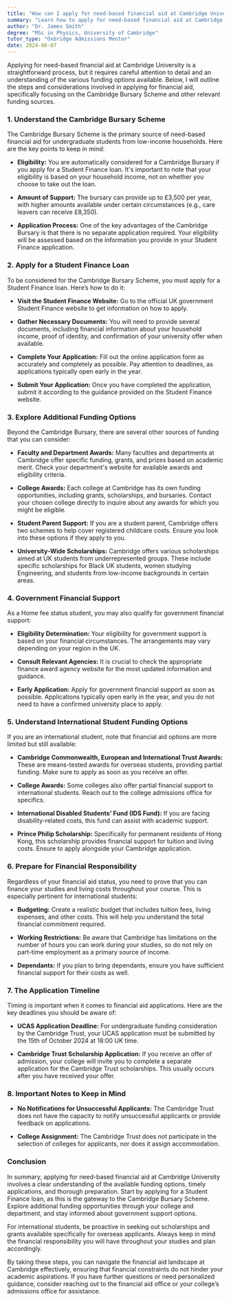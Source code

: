 ```yaml
---
title: "How can I apply for need-based financial aid at Cambridge University?"
summary: "Learn how to apply for need-based financial aid at Cambridge University, focusing on the Cambridge Bursary Scheme and key eligibility criteria."
author: "Dr. James Smith"
degree: "MSc in Physics, University of Cambridge"
tutor_type: "Oxbridge Admissions Mentor"
date: 2024-06-07
---
```


Applying for need-based financial aid at Cambridge University is a straightforward process, but it requires careful attention to detail and an understanding of the various funding options available. Below, I will outline the steps and considerations involved in applying for financial aid, specifically focusing on the Cambridge Bursary Scheme and other relevant funding sources.

### 1. Understand the Cambridge Bursary Scheme

The Cambridge Bursary Scheme is the primary source of need-based financial aid for undergraduate students from low-income households. Here are the key points to keep in mind:

- **Eligibility:** You are automatically considered for a Cambridge Bursary if you apply for a Student Finance loan. It's important to note that your eligibility is based on your household income, not on whether you choose to take out the loan.
  
- **Amount of Support:** The bursary can provide up to £3,500 per year, with higher amounts available under certain circumstances (e.g., care leavers can receive £8,350).

- **Application Process:** One of the key advantages of the Cambridge Bursary is that there is no separate application required. Your eligibility will be assessed based on the information you provide in your Student Finance application.

### 2. Apply for a Student Finance Loan

To be considered for the Cambridge Bursary Scheme, you must apply for a Student Finance loan. Here’s how to do it:

- **Visit the Student Finance Website:** Go to the official UK government Student Finance website to get information on how to apply.

- **Gather Necessary Documents:** You will need to provide several documents, including financial information about your household income, proof of identity, and confirmation of your university offer when available.

- **Complete Your Application:** Fill out the online application form as accurately and completely as possible. Pay attention to deadlines, as applications typically open early in the year.

- **Submit Your Application:** Once you have completed the application, submit it according to the guidance provided on the Student Finance website.

### 3. Explore Additional Funding Options

Beyond the Cambridge Bursary, there are several other sources of funding that you can consider:

- **Faculty and Department Awards:** Many faculties and departments at Cambridge offer specific funding, grants, and prizes based on academic merit. Check your department's website for available awards and eligibility criteria.

- **College Awards:** Each college at Cambridge has its own funding opportunities, including grants, scholarships, and bursaries. Contact your chosen college directly to inquire about any awards for which you might be eligible.

- **Student Parent Support:** If you are a student parent, Cambridge offers two schemes to help cover registered childcare costs. Ensure you look into these options if they apply to you.

- **University-Wide Scholarships:** Cambridge offers various scholarships aimed at UK students from underrepresented groups. These include specific scholarships for Black UK students, women studying Engineering, and students from low-income backgrounds in certain areas.

### 4. Government Financial Support

As a Home fee status student, you may also qualify for government financial support:

- **Eligibility Determination:** Your eligibility for government support is based on your financial circumstances. The arrangements may vary depending on your region in the UK.

- **Consult Relevant Agencies:** It is crucial to check the appropriate finance award agency website for the most updated information and guidance.

- **Early Application:** Apply for government financial support as soon as possible. Applications typically open early in the year, and you do not need to have a confirmed university place to apply.

### 5. Understand International Student Funding Options

If you are an international student, note that financial aid options are more limited but still available:

- **Cambridge Commonwealth, European and International Trust Awards:** These are means-tested awards for overseas students, providing partial funding. Make sure to apply as soon as you receive an offer.

- **College Awards:** Some colleges also offer partial financial support to international students. Reach out to the college admissions office for specifics.

- **International Disabled Students' Fund (IDS Fund):** If you are facing disability-related costs, this fund can assist with academic support.

- **Prince Philip Scholarship:** Specifically for permanent residents of Hong Kong, this scholarship provides financial support for tuition and living costs. Ensure to apply alongside your Cambridge application.

### 6. Prepare for Financial Responsibility

Regardless of your financial aid status, you need to prove that you can finance your studies and living costs throughout your course. This is especially pertinent for international students:

- **Budgeting:** Create a realistic budget that includes tuition fees, living expenses, and other costs. This will help you understand the total financial commitment required.

- **Working Restrictions:** Be aware that Cambridge has limitations on the number of hours you can work during your studies, so do not rely on part-time employment as a primary source of income.

- **Dependants:** If you plan to bring dependants, ensure you have sufficient financial support for their costs as well.

### 7. The Application Timeline

Timing is important when it comes to financial aid applications. Here are the key deadlines you should be aware of:

- **UCAS Application Deadline:** For undergraduate funding consideration by the Cambridge Trust, your UCAS application must be submitted by the 15th of October 2024 at 18:00 UK time.

- **Cambridge Trust Scholarship Application:** If you receive an offer of admission, your college will invite you to complete a separate application for the Cambridge Trust scholarships. This usually occurs after you have received your offer.

### 8. Important Notes to Keep in Mind

- **No Notifications for Unsuccessful Applicants:** The Cambridge Trust does not have the capacity to notify unsuccessful applicants or provide feedback on applications.

- **College Assignment:** The Cambridge Trust does not participate in the selection of colleges for applicants, nor does it assign accommodation.

### Conclusion

In summary, applying for need-based financial aid at Cambridge University involves a clear understanding of the available funding options, timely applications, and thorough preparation. Start by applying for a Student Finance loan, as this is the gateway to the Cambridge Bursary Scheme. Explore additional funding opportunities through your college and department, and stay informed about government support options. 

For international students, be proactive in seeking out scholarships and grants available specifically for overseas applicants. Always keep in mind the financial responsibility you will have throughout your studies and plan accordingly.

By taking these steps, you can navigate the financial aid landscape at Cambridge effectively, ensuring that financial constraints do not hinder your academic aspirations. If you have further questions or need personalized guidance, consider reaching out to the financial aid office or your college’s admissions office for assistance.
    